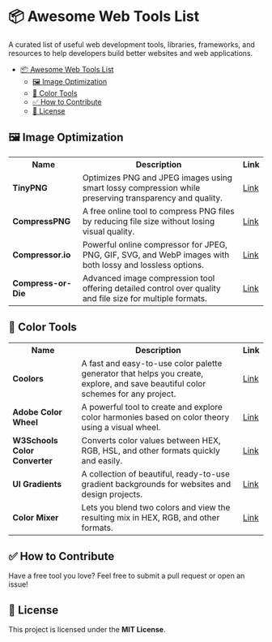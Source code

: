 # 📦 Awesome Web Tools List
A curated list of useful web development tools, libraries, frameworks, and resources to help developers build better websites and web applications.

- [📦 Awesome Web Tools List](#-awesome-web-tools-list)
	- [🖼️ Image Optimization](#️-image-optimization)
	- [🎨 Color Tools](#-color-tools)
	- [✅ How to Contribute](#-how-to-contribute)
	- [📄 License](#-license)


## 🖼️ Image Optimization

<table>
  <tr>
    <th>Name</th>
    <th>Description</th>
    <th>Link</th>
  </tr>
  <tr>
    <td><strong>TinyPNG</strong></td>
    <td>Optimizes PNG and JPEG images using smart lossy compression while preserving transparency and quality.</td>
    <td><a href="https://tinypng.com/">Link</a></td>
  </tr>
  <tr>
    <td><strong>CompressPNG</strong></td>
    <td>A free online tool to compress PNG files by reducing file size without losing visual quality.</td>
    <td><a href="https://compresspng.com/">Link</a></td>
  </tr>
	<tr>
    <td><strong>Compressor.io</strong></td>
    <td>Powerful online compressor for JPEG, PNG, GIF, SVG, and WebP images with both lossy and lossless options.</td>
    <td><a href="https://compressor.io/">Link</a></td>
  </tr>
	<tr>
    <td><strong>Compress-or-Die</strong></td>
    <td>Advanced image compression tool offering detailed control over quality and file size for multiple formats.</td>
    <td><a href="https://compress-or-die.com/">Link</a></td>
  </tr>
</table>


## 🎨 Color Tools

<table>
  <tr>
    <th>Name</th>
    <th>Description</th>
    <th>Link</th>
  </tr>
  <tr>
    <td><strong>Coolors</strong></td>
    <td>A fast and easy-to-use color palette generator that helps you create, explore, and save beautiful color schemes for any project.</td>
    <td><a href="https://coolors.co/">Link</a></td>
  </tr>
  <tr>
    <td><strong>Adobe Color Wheel</strong></td>
    <td>A powerful tool to create and explore color harmonies based on color theory using a visual wheel.</td>
    <td><a href="https://color.adobe.com/create/color-wheel/">Link</a></td>
  </tr>
	<tr>
    <td><strong>W3Schools Color Converter</strong></td>
    <td>Converts color values between HEX, RGB, HSL, and other formats quickly and easily.</td>
    <td><a href="https://www.w3schools.com/colors/colors_converter.asp">Link</a></td>
  </tr>
	<tr>
    <td><strong>UI Gradients</strong></td>
    <td>A collection of beautiful, ready-to-use gradient backgrounds for websites and design projects.</td>
    <td><a href="https://uigradients.com/#Hersheys">Link</a></td>
  </tr>
	<tr>
    <td><strong>Color Mixer</strong></td>
    <td>Lets you blend two colors and view the resulting mix in HEX, RGB, and other formats.</td>
    <td><a href="https://colormixer.web.app/">Link</a></td>
  </tr>
</table>



## ✅ How to Contribute
Have a free tool you love? Feel free to submit a pull request or open an issue!

## 📄 License
This project is licensed under the **MIT License**.

